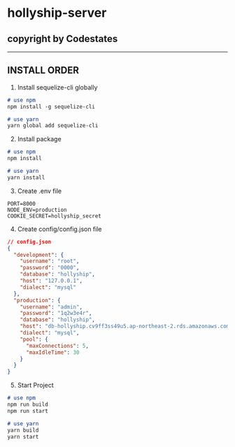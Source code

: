 # hollyship-server

## copyright by Codestates
---
## INSTALL ORDER

1. Install sequelize-cli globally
```md
# use npm
npm install -g sequelize-cli 
```
```md
# use yarn
yarn global add sequelize-cli
```

2. Install package
```md
# use npm
npm install
```
```md
# use yarn
yarn install
```

3. Create .env file
```
PORT=8000
NODE_ENV=production
COOKIE_SECRET=hollyship_secret
```

4. Create config/config.json file
```json
// config.json
{
  "development": {
    "username": "root",
    "password": "0000",
    "database": "hollyship",
    "host": "127.0.0.1",
    "dialect": "mysql"
  },
  "production": {
    "username": "admin",
    "password": "1q2w3e4r",
    "database": "hollyship",
    "host": "db-hollyship.cv9ff3ss49u5.ap-northeast-2.rds.amazonaws.com",
    "dialect": "mysql",
    "pool": {
      "maxConnections": 5,
      "maxIdleTime": 30
    }
  }
}

```

5. Start Project
```md
# use npm
npm run build
npm run start
```

```md
# use yarn
yarn build
yarn start
```